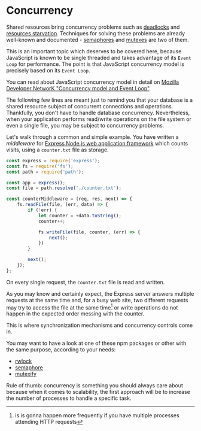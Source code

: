 Concurrency
===========

Shared resources bring concurrency problems such as [deadlocks][1] and
[resources starvation][2]. Techniques for solving these problems are already
well-known and documented - [semaphores][3] and [mutexes][4] are two of them.

This is an important topic which deserves to be covered here, because JavaScript
is known to be single threaded and takes advantage of its `Event Loop` for
performance. The point is that JavaScript concurrency model is precisely based
on its `Event Loop`.

You can read about JavaScript concurrency model in detail on [Mozilla Developer
NetworK "Concurrency model and Event Loop"][5].

The following few lines are meant just to remind you that your database is a
shared resource subject of concurrent connections and operations. Thankfully,
you don't have to handle database concurrency. Nevertheless, when your
application performs read/write operations on the file system or even a single
file, you may be subject to concurrency problems.

Let's walk through a common and simple example.
You have written a _middleware_ for [Express Node.js web application
framework][6] which counts visits, using a `counter.txt` file as storage.

```javascript
const express = require('express');
const fs = require('fs');
const path = require('path');

const app = express();
const file = path.resolve('./counter.txt');

const counterMiddleware = (req, res, next) => {
    fs.readFile(file, (err, data) => {
        if (!err) {
            let counter = +data.toString();
            counter++;

            fs.writeFile(file, counter, (err) => {
                next();
            })
        }

        next();
    });
};
```

On every single request, the `counter.txt` file is read and written.

As you may know and certainly expect, the Express server answers multiple
requests at the same time and, for a busy web site, two different requests may
try to access the file at the same time[^1] or write operations do not happen in
the expected order messing with the counter.

This is where synchronization mechanisms and concurrency controls come in.

You may want to have a look at one of these npm packages or other with the same
purpose, according to your needs:

* [rwlock][7]
* [semaphore][8]
* [mutexify][9]

Rule of thumb: concurrency is something you should always care about because
when it comes to scalability, the first approach will be to increase the number
of processes to handle a specific task.

[^1]: is is gonna happen more frequently if you have multiple processes attending HTTP requests

[1]: https://en.wikipedia.org/wiki/Deadlock
[2]: https://en.wikipedia.org/wiki/Starvation_(computer_science)
[3]: https://en.wikipedia.org/wiki/Semaphore_(programming)
[4]: https://en.wikipedia.org/wiki/Lock_(computer_science)
[5]: https://developer.mozilla.org/en-US/docs/Web/JavaScript/EventLoop
[6]: https://expressjs.com/
[7]: https://www.npmjs.com/package/rwlock
[8]: https://www.npmjs.com/package/semaphore
[9]: https://www.npmjs.com/package/mutexify
